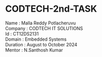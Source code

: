 # CODTECH-2nd-TASK

Name : Malla Reddy Potlacheruvu                                                                                                                                                                                        
Company : CODTECH IT SOLUTIONS                                                                                                                                                                                         
Id : CT12DS2131                                                                           
Domain : Embedded Systems                                                                 
Duration : August to October 2024                                                         
Mentor : N.Santhosh Kumar                                                                  
